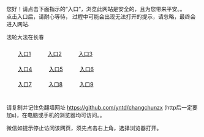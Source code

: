 您好！请点击下面指示的“入口”，浏览此网站是安全的，且为您带来平安。。 <br/>
点击入口后，请耐心等待， 过程中可能会出现无法打开的提示，请忽略，最终会进入网站. </br>

法轮大法在长春<br/>
<div style="padding:10px"><a style="margin:20px" target="_blank" href="https://d1h1bk8vnbccn3.cloudfront.net/2Qpsp?xfwgfppj" id="ccLink1" rel="nofollow">入口1</a> <a target="_blank" style="margin:20px" href="https://d1drxlwblmudxa.cloudfront.net/2Qpsp?eshcbfks" id="ccLink2" rel="nofollow">入口2</a> <a style="margin:20px" target="_blank" href="https://d24rw7rinuvqyh.cloudfront.net/2Qpsp?yrcnfgx" id="ccLink3" rel="nofollow">入口3</a></div>

<div style="padding:10px" ><a style="margin:20px" target="_blank" href="https://d1h1bk8vnbccn3.cloudfront.net/2Qpsp?xfwgfppj" id="ccLink4" rel="nofollow">入口4</a> <a style="margin:20px" href="https://d1drxlwblmudxa.cloudfront.net/2Qpsp?eshcbfks" target="_blank" id="ccLink5" rel="nofollow">入口5</a> <a style="margin:20px" href="https://d24rw7rinuvqyh.cloudfront.net/2Qpsp?yrcnfgx" target="_blank" id="ccLink6" rel="nofollow">入口6</a></div>

<div style="padding:10px"><a style="margin:20px" target="_blank" href="https://d1h1bk8vnbccn3.cloudfront.net/2Qpsp?xfwgfppj" id="ccLink7" rel="nofollow">入口7</a> <a style="margin:20px" href="https://d1drxlwblmudxa.cloudfront.net/2Qpsp?eshcbfks" target="_blank" id="ccLink8" rel="nofollow">入口8</a> <a style="margin:20px" target="_blank" href="https://d24rw7rinuvqyh.cloudfront.net/2Qpsp?yrcnfgx" id="ccLink9" rel="nofollow">入口9</a></div>

<br/>



请复制并记住免翻墙网址 https://github.com/yntd/changchunzx (http后一定要加s)，在电脑或手机的浏览器均可访问。。<br/>

微信如提示停止访问该网页，须先点击右上角，选择浏览器打开。
